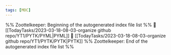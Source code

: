 ```yaml
---
tags: [MOC]
---
```




%% Zoottelkeeper: Beginning of the autogenerated index file list  %%
📄 [[TodayTasks/2023-03-18-08-03-organize github repo/YT1/PYTK/PYML|PYML]]
📄 [[TodayTasks/2023-03-18-08-03-organize github repo/YT1/PYTK/PYTK|PYTK]]
%% Zoottelkeeper: End of the autogenerated index file list  %%


